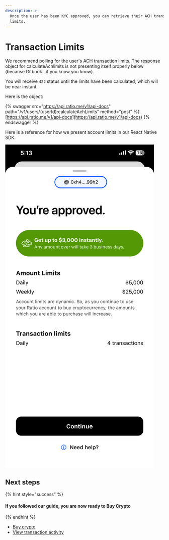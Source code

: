 ```yaml
---
description: >-
  Once the user has been KYC approved, you can retrieve their ACH transaction
  limits.
---
```


# Transaction Limits

We recommend polling for the user's ACH transaction limits.  The response object for calculateAchlimits is not presenting itself properly below (because Gitbook.. if you know you know). &#x20;

You will receive `422` status until the limits have been calculated, which will be near instant.

Here is the object:

{% swagger src="https://api.ratio.me/v1/api-docs" path="/v1/users/{userId}:calculateAchLimits" method="post" %}
[https://api.ratio.me/v1/api-docs](https://api.ratio.me/v1/api-docs)
{% endswagger %}

Here is a reference for how we present account limits in our React Native SDK.

![](<../../.gitbook/assets/image (9).png>)

## Next steps

{% hint style="success" %}
#### If you followed our guide, you are now ready to Buy Crypto
{% endhint %}

* [Buy crypto](buy-crypto-ach.md)
* [View transaction activity](../../reference/api/activity.md)
